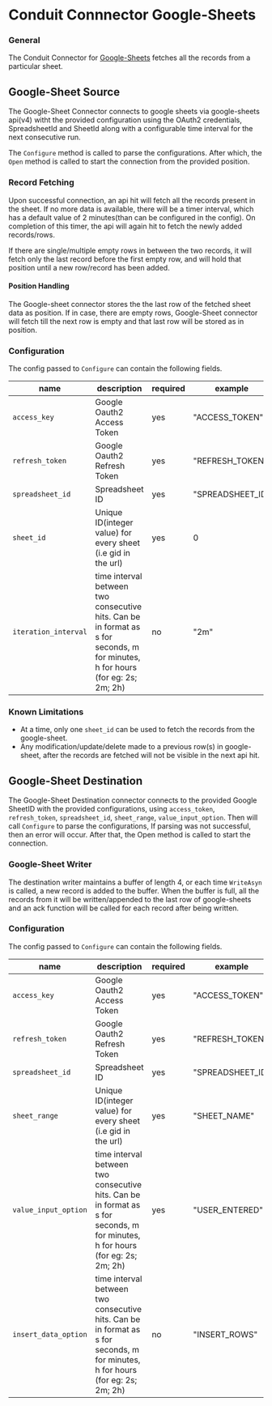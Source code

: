 # Conduit Connnector Google-Sheets

###  General
The Conduit Connector for [Google-Sheets](https://github.com/gopherslab/conduit-connector-google-sheets/tree/dev) fetches all the records from a particular sheet.


## Google-Sheet Source

The Google-Sheet Connector connects to google sheets via google-sheets api(v4) witht the provided configuration using the OAuth2 credentials, SpreadsheetId and SheetId along with a configurable time interval for the next consecutive run. 

The `Configure` method is called to parse the configurations. After which, the `Open` method is called to start the connection from the provided position.


### Record Fetching

Upon successful connection, an api hit will fetch all the records present in the sheet. If no more data is available, there will be a timer interval, which has a default value of 2 minutes(than can be configured in the config). On completion of this timer, the api will again hit to fetch the newly added records/rows.

If there are single/multiple empty rows in between the two records, it will fetch only the last record before the first empty row, and will hold that position until a new row/record has been added.


#### Position Handling

The Google-sheet connector stores the the last row of the fetched sheet data as position. If in case, there are empty rows, Google-Sheet connector will fetch till the next row is empty and that last row will be stored as in position. 


### Configuration

The config passed to `Configure` can contain the following fields.

| name                  | description                                                                            | required  | example             |
|-----------------------|----------------------------------------------------------------------------------------|-----------|---------------------|
| `access_key`     |  Google Oauth2 Access Token                                                                    | yes       | "ACCESS_TOKEN" |
| `refresh_token` | Google Oauth2 Refresh Token                                                                   | yes       | "REFRESH_TOKEN" |
| `spreadsheet_id`          | Spreadsheet ID                                                                | yes       | "SPREADSHEET_ID"         |
| `sheet_id`          | Unique ID(integer value) for every sheet (i.e gid in the url)                                                                  | yes       | 0       |
| `iteration_interval`       | time interval between two consecutive hits. Can be in format as s for seconds, m for minutes, h for hours (for eg: 2s; 2m; 2h)  | no        | "2m"            |


### Known Limitations

* At a time, only one `sheet_id` can be used to fetch the records from the google-sheet.
* Any modification/update/delete made to a previous row(s) in google-sheet, after the records are fetched will not be visible in the next api hit.


## Google-Sheet Destination

The Google-Sheet Destination connector connects to the provided Google SheetID with the provided configurations, using `access_token`, `refresh_token`, `spreadsheet_id`, `sheet_range`, `value_input_option`.  Then will call `Configure` to parse the configurations, If parsing was not successful, then an error will occur. After that, the Open method is called to start the connection. 


### Google-Sheet Writer

The destination writer maintains a buffer of length 4, or each time `WriteAsyn` is called, a new record is added to the buffer. When the buffer is full, all the records from it will be written/appended to the last row of google-sheets and an ack function will be called for each record after being written.


### Configuration

The config passed to `Configure` can contain the following fields.


| name                  | description                                                                            | required  | example             |
|-----------------------|----------------------------------------------------------------------------------------|-----------|---------------------|
| `access_key`     |  Google Oauth2 Access Token                                                                    | yes       | "ACCESS_TOKEN" |
| `refresh_token` | Google Oauth2 Refresh Token                                                                   | yes       | "REFRESH_TOKEN" |
| `spreadsheet_id`          | Spreadsheet ID                                                                | yes       | "SPREADSHEET_ID"         |
| `sheet_range`          | Unique ID(integer value) for every sheet (i.e gid in the url)                                                                  | yes       | "SHEET_NAME"       |
| `value_input_option`       | time interval between two consecutive hits. Can be in format as s for seconds, m for minutes, h for hours (for eg: 2s; 2m; 2h)  | yes        | "USER_ENTERED"            |
| `insert_data_option`       | time interval between two consecutive hits. Can be in format as s for seconds, m for minutes, h for hours (for eg: 2s; 2m; 2h)  | no        | "INSERT_ROWS"            |
